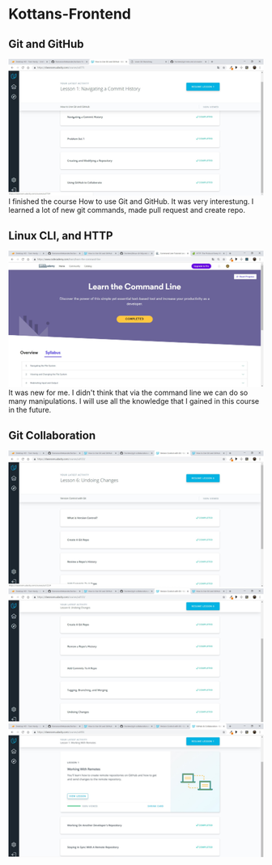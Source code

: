 # Kottans-Frontend
## Git and GitHub
![Git](task_git_basics/task0.1.jpg)
I finished the course How to use Git and GitHub. It was very interestung. 
I learned a lot of new git commands, made pull request and create repo.
## Linux CLI, and HTTP
![Linux CLI](task_linux_cli/task1.1.jpg)
It was new for me. I didn't think that via the command line we can do so many 
manipulations.
 I will use all the knowledge that I gained in this course in the future.
## Git Collaboration
![Linux CLI](task_git_collaboration/task2.1.jpg)
![Linux CLI](task_git_collaboration/task2.2.jpg)
![Linux CLI](task_git_collaboration/task2.3.jpg)
